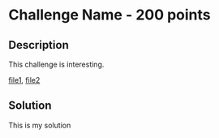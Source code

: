 # Challenge Name - 200 points
## Description

This challenge is interesting.

[file1](/link/to/file1), [file2](/link/to/file2)

## Solution

This is my solution
